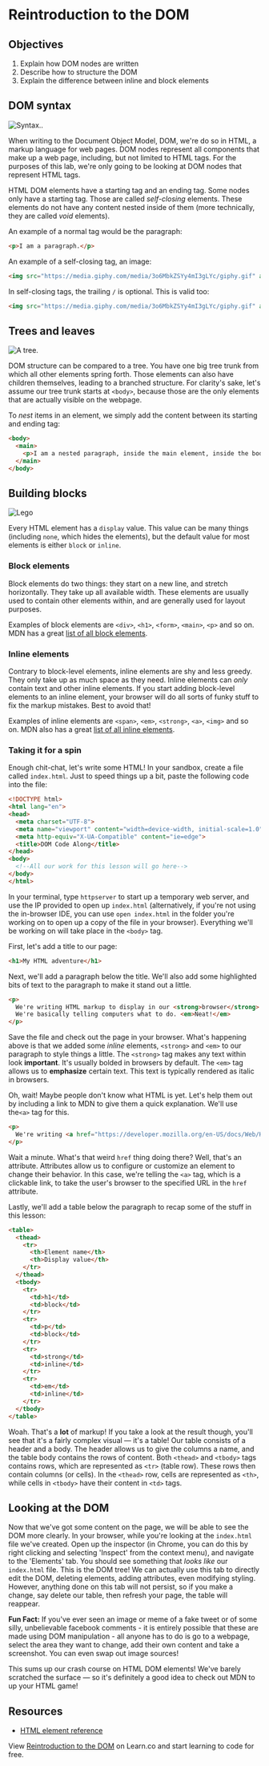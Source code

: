 # Reintroduction to the DOM

## Objectives

1. Explain how DOM nodes are written
2. Describe how to structure the DOM
3. Explain the difference between inline and block elements

## DOM syntax
![Syntax](https://media.giphy.com/media/3o6MbkZSYy4mI3gLYc/giphy.gif)..

When writing to the Document Object Model, DOM, we're do so in HTML, a markup
language for web pages. DOM nodes represent all components that make up a web
page, including, but not limited to HTML tags.  For the purposes of this lab,
we're only going to be looking at DOM nodes that represent HTML tags.

HTML DOM elements have a starting tag and an ending tag. Some nodes only have a
starting tag. Those are called _self-closing_ elements. These elements do not
have any content nested inside of them (more technically, they are called _void_
elements).

An example of a normal tag would be the paragraph:

```html
<p>I am a paragraph.</p>
```

An example of a self-closing tag, an image:

```html
<img src="https://media.giphy.com/media/3o6MbkZSYy4mI3gLYc/giphy.gif" alt="A policeman">
```

In self-closing tags, the trailing `/` is optional. This is valid too:

```html
<img src="https://media.giphy.com/media/3o6MbkZSYy4mI3gLYc/giphy.gif" alt="A policeman" />
```

## Trees and leaves
![A tree.](https://media.giphy.com/media/2XflxzDTUtH7VxyfoT6/giphy.gif)

DOM structure can be compared to a tree. You have one big tree trunk from which
all other elements spring forth. Those elements can also have children
themselves, leading to a branched structure. For clarity's sake, let's assume
our tree trunk starts at `<body>`, because those are the only elements that are
actually visible on the webpage.

To _nest_ items in an element, we simply add the content between its starting
and ending tag:

```html
<body>
  <main>
    <p>I am a nested paragraph, inside the main element, inside the body!</p>
  </main>
</body>
```

## Building blocks
![Lego](https://media.giphy.com/media/3ZALZoBtI1KJa/giphy.gif)

Every HTML element has a `display` value. This value can be many things
(including `none`, which hides the elements), but the default value for most
elements is either `block` or `inline`.

### Block elements
Block elements do two things: they start on a new line, and stretch
horizontally. They take up all available width. These elements are usually used
to contain other elements within, and are generally used for layout purposes.

Examples of block elements are `<div>`, `<h1>`, `<form>`, `<main>`, `<p>` and
so on. MDN has a great [list of all block elements][html-block-elements].

### Inline elements
Contrary to block-level elements, inline elements are shy and less greedy.
They only take up as much space as they need. Inline elements can _only_
contain text and other inline elements. If you start adding block-level
elements to an inline element, your browser will do all sorts of funky stuff to
fix the markup mistakes. Best to avoid that!

Examples of inline elements are `<span>`, `<em>`, `<strong>`, `<a>`, `<img>`
and so on. MDN also has a great [list of all inline elements][html-inline-elements].

### Taking it for a spin
Enough chit-chat, let's write some HTML! In your sandbox, create a file called
`index.html`.  Just to speed things up a bit, paste the following code into the
file:

```html
<!DOCTYPE html>
<html lang="en">
<head>
  <meta charset="UTF-8">
  <meta name="viewport" content="width=device-width, initial-scale=1.0">
  <meta http-equiv="X-UA-Compatible" content="ie=edge">
  <title>DOM Code Along</title>
</head>
<body>
  <!--All our work for this lesson will go here-->
</body>
</html>
```

In your terminal, type `httpserver` to start up a temporary web server, and use
the IP provided to open up `index.html` (alternatively, if you're not using the
in-browser IDE, you can use `open index.html` in the folder you're working on
to open up a copy of the file in your browser). Everything we'll be working on
will take place in the `<body>` tag.

First, let's add a title to our page:

```html
<h1>My HTML adventure</h1>
```

Next, we'll add a paragraph below the title. We'll also add some highlighted
bits of text to the paragraph to make it stand out a little.

```html
<p>
  We're writing HTML markup to display in our <strong>browser</strong>.
  We're basically telling computers what to do. <em>Neat!</em>
</p>
```

Save the file and check out the page in your browser.  What's happening above
is that we added some _inline_ elements, `<strong>` and `<em>` to our paragraph
to style things a little. The `<strong>` tag makes any text within look
**important**. It's usually bolded in browsers by default. The `<em>` tag
allows us to **emphasize** certain text. This text is typically rendered as
italic in browsers.

Oh, wait! Maybe people don't know what HTML is yet. Let's help them out by including a link to MDN to give them a quick explanation. We'll use the`<a>` tag for this.

```html
<p>
  We're writing <a href="https://developer.mozilla.org/en-US/docs/Web/HTML">HTML</a> markup to display in our <strong>browser</strong>. We're basically telling computers what to do. <em>Neat!</em>
</p>
```

Wait a minute. What's that weird `href` thing doing there? Well, that's an
attribute. Attributes allow us to configure or customize an element to change
their behavior. In this case, we're telling the `<a>` tag, which is a clickable
link, to take the user's browser to the specified URL in the `href` attribute.

Lastly, we'll add a table below the paragraph to recap some of the stuff in
this lesson:

```html
<table>
  <thead>
    <tr>
      <th>Element name</th>
      <th>Display value</th>
    </tr>
  </thead>
  <tbody>
    <tr>
      <td>h1</td>
      <td>block</td>
    </tr>
    <tr>
      <td>p</td>
      <td>block</td>
    </tr>
    <tr>
      <td>strong</td>
      <td>inline</td>
    </tr>
    <tr>
      <td>em</td>
      <td>inline</td>
    </tr>
  </tbody>
</table>
```

Woah. That's a **lot** of markup! If you take a look at the result though,
you'll see that it's a fairly complex visual — it's a table! Our table consists
of a header and a body. The header allows us to give the columns a name, and
the table body contains the rows of content. Both `<thead>` and `<tbody>` tags
contains rows, which are represented as `<tr>` (table row). These rows then
contain columns (or cells). In the `<thead>` row, cells are represented as
`<th>`, while cells in `<tbody>` have their content in `<td>` tags.

## Looking at the DOM

Now that we've got some content on the page, we will be able to see the DOM
more clearly.  In your browser, while you're looking at the `index.html` file
we've created.  Open up the inspector (in Chrome, you can do this by right
clicking and selecting 'Inspect' from the context menu), and navigate to the
'Elements' tab.  You should see something that _looks like_ our `index.html`
file.  This is the DOM tree!  We can actually use this tab to directly edit the
DOM, deleting elements, adding attributes, even modifying styling.  However,
anything done on this tab will not persist, so if you make a change, say delete
our table, then refresh your page, the table will reappear.  

**Fun Fact:** If you've ever seen an image or meme of a fake tweet or of some
silly, unbelievable facebook comments - it is entirely possible that these are
made using DOM manipulation - all anyone has to do is go to a webpage, select
the area they want to change, add their own content and take a screenshot. You
can even swap out image sources!

This sums up our crash course on HTML DOM elements! We've barely scratched the
surface — so it's definitely a good idea to check out MDN to up your HTML game!

## Resources
- [HTML element reference](https://developer.mozilla.org/en-US/docs/Web/HTML/Element)

[html-block-elements]: https://developer.mozilla.org/en/docs/Web/HTML/Block-level_elements
[html-inline-elements]: https://developer.mozilla.org/en-US/docs/Web/HTML/Inline_elements

<p class='util--hide'>View <a href='https://learn.co/lessons/javascript-reintroduction-to-the-dom'>Reintroduction to the DOM</a> on Learn.co and start learning to code for free.</p>
